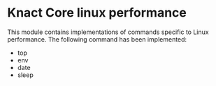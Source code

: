# Knact Core linux performance

This module contains implementations of commands specific to Linux performance. The following
command has been implemented:


 * top
 * env
 * date
 * sleep

